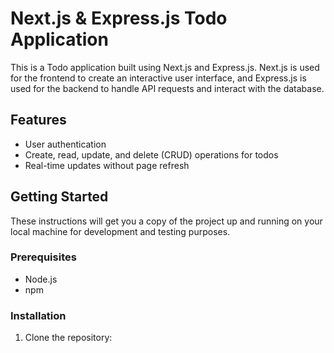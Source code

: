 # Next.js & Express.js Todo Application

This is a Todo application built using Next.js and Express.js. Next.js is used for the frontend to create an interactive user interface, and Express.js is used for the backend to handle API requests and interact with the database.

## Features

- User authentication
- Create, read, update, and delete (CRUD) operations for todos
- Real-time updates without page refresh

## Getting Started

These instructions will get you a copy of the project up and running on your local machine for development and testing purposes.

### Prerequisites

- Node.js
- npm

### Installation

1. Clone the repository:
